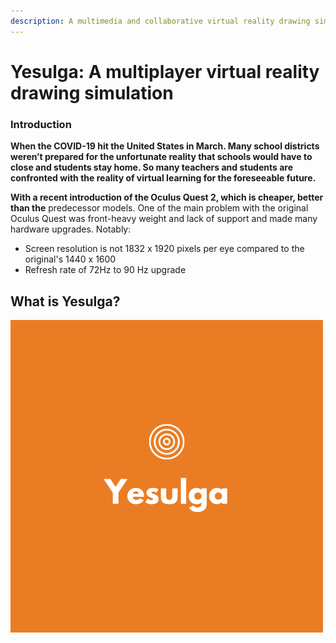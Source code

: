 ```yaml
---
description: A multimedia and collaborative virtual reality drawing simulation
---
```


# Yesulga: A multiplayer virtual reality drawing simulation

### Introduction

**When the COVID-19 hit the United States in March. Many school districts weren’t prepared for the unfortunate reality that schools would have to close and students stay home. So many teachers and students are confronted with the reality of virtual learning for the foreseeable future.**

**With a recent introduction of the Oculus Quest 2, which is cheaper, better than the** predecessor models. One of the main problem with the original Oculus Quest was front-heavy weight and lack of support and made many hardware upgrades. Notably:

* Screen resolution is not 1832 x 1920 pixels per eye compared to the original's 1440 x 1600
* Refresh rate of 72Hz to 90 Hz upgrade

## What is Yesulga?

![](../.gitbook/assets/yesulga_logo.png)



